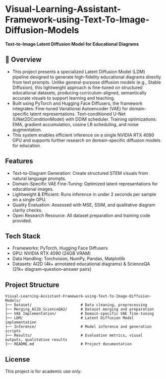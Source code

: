 # Visual-Learning-Assistant-Framework-using-Text-To-Image-Diffusion-Models
**Text-to-Image Latent Diffusion Model for Educational Diagrams**

## 📌 Overview
* This project presents a specialized Latent Diffusion Model (LDM) pipeline designed to generate high-fidelity educational diagrams directly from text prompts. Unlike general-purpose diffusion models (e.g., Stable Diffusion), this lightweight approach is fine-tuned on structured educational datasets, producing curriculum-aligned, semantically accurate visuals to support learning and teaching.
* Built using PyTorch and Hugging Face Diffusers, the framework integrates:
  Fine-tuned Variational Autoencoder (VAE) for domain-specific latent representations.
  Text-conditioned U-Net (UNet2DConditionModel) with DDIM scheduler.
  Training optimizations: EMA, gradient accumulation, cosine LR scheduling, and noise augmentation.
* This system enables efficient inference on a single NVIDIA RTX 4090 GPU and supports further research on domain-specific diffusion models for education.

## Features
* Text-to-Diagram Generation: Create structured STEM visuals from natural language prompts.
* Domain-Specific VAE Fine-Tuning: Optimized latent representations for educational images.
* Lightweight & Efficient: Runs inference in under 2 seconds per sample on a single GPU.
* Quality Evaluation: Assessed with MSE, SSIM, and qualitative diagram clarity checks.
* Open Research Resource: All dataset preparation and training code provided.

## Tech Stack
* Frameworks: PyTorch, Hugging Face Diffusers
* GPU: NVIDIA RTX 4090 (24GB VRAM)
* Data Handling: Torchvision, NumPy, Pandas, Matplotlib
* Datasets: AI2D (4k+ annotated educational diagrams) & ScienceQA (21k+ diagram–question–answer pairs)

## Project Structure  

```text
Visual-Learning-Assistant-Framework-using-Text-To-Image-Diffusion-Models/
├── Dataset/                      # Data cleaning, preprocessing
├── Merging_AI2D_ScienceQA2/      # Dataset merging and preparation
├── VAE Implementation/           # Domain-specific VAE fine-tuning
├── LDM/                          # Latent Diffusion Model implementation
├── Inference/                    # Model inference and generation scripts
├── Results/                      # Evaluation metrics, visual outputs, qualitative results
├── README.md                     # Project documentation
```

## License
This project is for academic use only.

